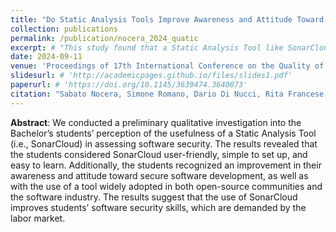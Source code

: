 ```yaml
---
title: "Do Static Analysis Tools Improve Awareness and Attitude Toward Secure Software Development?"
collection: publications
permalink: /publication/nocera_2024_quatic
excerpt: # "This study found that a Static Analysis Tool like SonarCloud can be beneficial in improving students' awareness and attitude toward secure software development, aligning with industry demands."
date: 2024-09-11
venue: 'Proceedings of 17th International Conference on the Quality of Information and Communications Technology (QUATIC)'
slidesurl: # 'http://academicpages.github.io/files/slides1.pdf'
paperurl: # 'https://doi.org/10.1145/3639474.3640073'
citation: "Sabato Nocera, Simone Romano, Dario Di Nucci, Rita Francese, Fabio Palomba, and Giuseppe Scanniello. 2024. Do Static Analysis Tools Improve Awareness and Attitude Toward Secure Software Development?. In Proceedings of the 17th International Conference on the Quality of Information and Communications Technology (QUATIC). Springer Nature Switzerland."
---
```


**Abstract**: We conducted a preliminary qualitative investigation into the Bachelor’s students’ perception of the usefulness of a Static Analysis Tool (i.e., SonarCloud) in assessing software security. The results revealed that the students considered SonarCloud user-friendly, simple to set up, and easy to learn. Additionally, the students recognized an improvement in their awareness and attitude toward secure software development, as well as with the use of a tool widely adopted in both open-source communities and the software industry. The results suggest that the use of SonarCloud improves students’ software security skills, which are demanded by the labor market.

